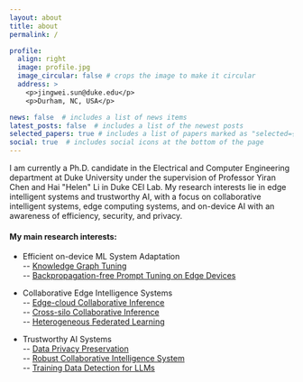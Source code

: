```yaml
---
layout: about
title: about
permalink: /

profile:
  align: right
  image: profile.jpg
  image_circular: false # crops the image to make it circular
  address: >
    <p>jingwei.sun@duke.edu</p>
    <p>Durham, NC, USA</p>

news: false  # includes a list of news items
latest_posts: false  # includes a list of the newest posts
selected_papers: true # includes a list of papers marked as "selected={true}"
social: true  # includes social icons at the bottom of the page
---
```


I am currently a Ph.D. candidate in the Electrical and Computer Engineering department at Duke University under the supervision of Professor Yiran Chen and Hai "Helen" Li in Duke CEI Lab. My research interests lie in edge intelligent systems and trustworthy AI, with a focus on collaborative intelligent systems, edge computing systems, and on-device AI with an awareness of efficiency, security, and privacy.


#### My main research interests:

* Efficient on-device ML System Adaptation  
  -- [Knowledge Graph Tuning](https://arxiv.org/abs/2405.19686)  
  -- [Backpropagation-free Prompt Tuning on Edge Devices](https://jingwei-sun.com/FedBPT/)  

* Collaborative Edge Intelligence Systems  
  -- [Edge-cloud Collaborative Inference](https://openreview.net/pdf?id=tdZLKY9usl)  
  -- [Cross-silo Collaborative Inference](https://openaccess.thecvf.com/content/ICCV2023/papers/Sun_Communication-Efficient_Vertical_Federated_Learning_with_Limited_Overlapping_Samples_ICCV_2023_paper.pdf)  
  -- [Heterogeneous Federated Learning](https://dl.acm.org/doi/abs/10.1145/3560905.3568538)  

* Trustworthy AI Systems  
  -- [Data Privacy Preservation](https://openaccess.thecvf.com/content/CVPR2021/papers/Sun_Soteria_Provable_Defense_Against_Privacy_Leakage_in_Federated_Learning_From_CVPR_2021_paper.pdf)  
  -- [Robust Collaborative Intelligence System](https://proceedings.neurips.cc/paper_files/paper/2021/file/692baebec3bb4b53d7ebc3b9fabac31b-Paper.pdf)  
  -- [Training Data Detection for LLMs](https://zjysteven.github.io/mink-plus-plus/)  


